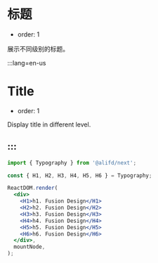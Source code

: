 # 标题

- order: 1

展示不同级别的标题。

:::lang=en-us
# Title

- order: 1

Display title in different level.

:::
---

```jsx
import { Typography } from '@alifd/next';

const { H1, H2, H3, H4, H5, H6 } = Typography;

ReactDOM.render(
  <div>
    <H1>h1. Fusion Design</H1>
    <H2>h2. Fusion Design</H2>
    <H3>h3. Fusion Design</H3>
    <H4>h4. Fusion Design</H4>
    <H5>h5. Fusion Design</H5>
    <H6>h6. Fusion Design</H6>
  </div>,
  mountNode,
);
```
